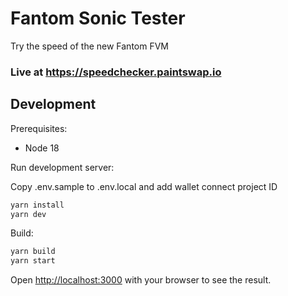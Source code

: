 # Fantom Sonic Tester

Try the speed of the new Fantom FVM

### Live at https://speedchecker.paintswap.io

## Development

Prerequisites:

* Node 18

Run development server:

Copy .env.sample to .env.local and add wallet connect project ID

```bash
yarn install
yarn dev
```

Build:

```bash
yarn build
yarn start
```

Open [http://localhost:3000](http://localhost:3000) with your browser to see the result.